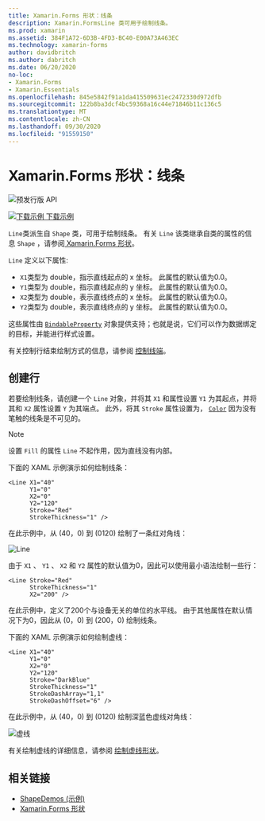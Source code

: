 ```yaml
---
title: Xamarin.Forms 形状：线条
description: Xamarin.FormsLine 类可用于绘制线条。
ms.prod: xamarin
ms.assetid: 384F1A72-6D3B-4FD3-BC40-E00A73A463EC
ms.technology: xamarin-forms
author: davidbritch
ms.author: dabritch
ms.date: 06/20/2020
no-loc:
- Xamarin.Forms
- Xamarin.Essentials
ms.openlocfilehash: 845e5842f91a1da415509631ec2472330d972dfb
ms.sourcegitcommit: 122b8ba3dcf4bc59368a16c44e71846b11c136c5
ms.translationtype: MT
ms.contentlocale: zh-CN
ms.lasthandoff: 09/30/2020
ms.locfileid: "91559150"
---
```

# <a name="no-locxamarinforms-shapes-line"></a>Xamarin.Forms 形状：线条

![预发行版 API](~/media/shared/preview.png)

[![下载示例](~/media/shared/download.png) 下载示例](https://docs.microsoft.com/samples/xamarin/xamarin-forms-samples/userinterface-shapesdemos/)

`Line`类派生自 `Shape` 类，可用于绘制线条。 有关 `Line` 该类继承自类的属性的信息 `Shape` ，请参阅[ Xamarin.Forms 形状](index.md)。

`Line` 定义以下属性:

- `X1`类型为 double，指示直线起点的 x 坐标。 此属性的默认值为0.0。
- `Y1`类型为 double，指示直线起点的 y 坐标。 此属性的默认值为0.0。
- `X2`类型为 double，表示直线终点的 x 坐标。 此属性的默认值为0.0。
- `Y2`类型为 double，表示直线终点的 y 坐标。 此属性的默认值为0.0。

这些属性由 [`BindableProperty`](xref:Xamarin.Forms.BindableProperty) 对象提供支持；也就是说，它们可以作为数据绑定的目标，并能进行样式设置。

有关控制行结束绘制方式的信息，请参阅 [控制线端](index.md#control-line-ends)。

## <a name="create-a-line"></a>创建行

若要绘制线条，请创建一个 `Line` 对象，并将其 `X1` 和属性设置 `Y1` 为其起点，并将其和 `X2` 属性设置 `Y` 为其端点。 此外，将其 `Stroke` 属性设置为， [`Color`](xref:Xamarin.Forms.Color) 因为没有笔触的线条是不可见的。

> [!NOTE]
> 设置 `Fill` 的属性 `Line` 不起作用，因为直线没有内部。

下面的 XAML 示例演示如何绘制线条：

```xaml
<Line X1="40"
      Y1="0"
      X2="0"
      Y2="120"
      Stroke="Red"
      StrokeThickness="1" />
```

在此示例中，从 (40，0) 到 (0120) 绘制了一条红对角线：

![Line](line-images/line.png "线")

由于 `X1` 、 `Y1` 、 `X2` 和 `Y2` 属性的默认值为0，因此可以使用最小语法绘制一些行：

```xaml
<Line Stroke="Red"
      StrokeThickness="1"
      X2="200" />
```

在此示例中，定义了200个与设备无关的单位的水平线。 由于其他属性在默认情况下为0，因此从 (0，0) 到 (200，0) 绘制线条。

下面的 XAML 示例演示如何绘制虚线：

```xaml
<Line X1="40"
      Y1="0"
      X2="0"
      Y2="120"
      Stroke="DarkBlue"
      StrokeThickness="1"
      StrokeDashArray="1,1"
      StrokeDashOffset="6" />
```

在此示例中，从 (40，0) 到 (0120) 绘制深蓝色虚线对角线：

![虚线](line-images/dashed-line.png "虚线")

有关绘制虚线的详细信息，请参阅 [绘制虚线形状](index.md#draw-dashed-shapes)。

## <a name="related-links"></a>相关链接

- [ShapeDemos (示例) ](/samples/xamarin/xamarin-forms-samples/userinterface-shapesdemos/)
- [Xamarin.Forms 形状](index.md)